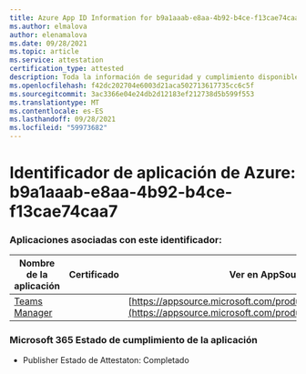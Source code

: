 ```yaml
---
title: Azure App ID Information for b9a1aaab-e8aa-4b92-b4ce-f13cae74caa7
ms.author: elmalova
author: elenamalova
ms.date: 09/28/2021
ms.topic: article
ms.service: attestation
certification_type: attested
description: Toda la información de seguridad y cumplimiento disponible para b9a1aaab-e8aa-4b92-b4ce-f13cae74caa7.
ms.openlocfilehash: f42dc202704e6003d21aca502713617735cc6c5f
ms.sourcegitcommit: 3ac3366e04e24db2d12183ef212738d5b599f553
ms.translationtype: MT
ms.contentlocale: es-ES
ms.lasthandoff: 09/28/2021
ms.locfileid: "59973682"
---
```

# <a name="azure-app-id-b9a1aaab-e8aa-4b92-b4ce-f13cae74caa7"></a>Identificador de aplicación de Azure: b9a1aaab-e8aa-4b92-b4ce-f13cae74caa7


### <a name="apps-associated-with-this-id"></a>Aplicaciones asociadas con este identificador:
| **Nombre de la aplicación** | **Certificado** | **Ver en AppSource** |
|--------------|---------------|-----------------------|
| [Teams Manager](https://docs.microsoft.com/microsoft-365-app-certification/forward/WA200000764) |  | [https://appsource.microsoft.com/product/office/WA200000764](https://appsource.microsoft.com/product/office/WA200000764) |

### <a name="microsoft-365-app-compliance-status"></a>Microsoft 365 Estado de cumplimiento de la aplicación
- Publisher Estado de Attestaton: Completado
